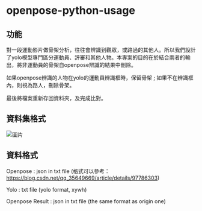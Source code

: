 # openpose-python-usage

## 功能
對一段運動影片做骨架分析，往往會辨識到觀眾，或路過的其他人。所以我們設計了yolo模型專門區分運動員、評審和其他人物。本專案的目的在於結合兩者的輸出，將非運動員的骨架自openpose辨識的結果中刪除。

如果openpose辨識的人物在yolo的運動員辨識框時，保留骨架 ;
如果不在辨識框內，則視為路人，刪除骨架。

最後將檔案重新存回資料夾，及完成比對。

## 資料集格式
![圖片](https://user-images.githubusercontent.com/35889113/169795826-995cdb30-0267-4416-9dad-5956c022ecdd.png)

## 資料格式
Openpose : json in txt file (格式可以參考：https://blog.csdn.net/qq_35649669/article/details/97786303)

Yolo : txt file (yolo format, xywh)

Openpose Result : json in txt file (the same format as origin one)
